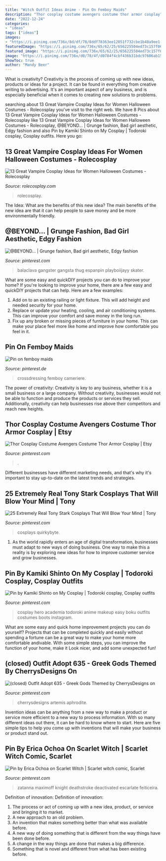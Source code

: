 ```yaml
---
title: "Witch Outfit Ideas Anime - Pin On Femboy Maids"
description: "Thor cosplay costume avengers costume thor armor cosplay"
date: "2022-12-24"
categories:
- "ideas"
tags: ["ideas"]
images:
- "https://i.pinimg.com/736x/8d/df/78/8ddf78363ee12051f732cbe1b48a9ee1--my-hero-academia-cosplay-costumes.jpg"
featuredImage: "https://i.pinimg.com/736x/65/62/25/656225504ed73c157f06285f8d4fe27f.jpg"
featured_image: "https://i.pinimg.com/736x/65/62/25/656225504ed73c157f06285f8d4fe27f.jpg"
image: "https://i.pinimg.com/736x/d0/78/4f/d0784f4cbf436b31bdc97606ab15024e.jpg"
ShowToc: true
author: "Mandy Beer"
---
```



What is creativity?
Creativity is the process of coming up with new ideas, products or ideas for a project. It can be found in everything from creative writing to advertising. It's an important aspect of any business, and is especially beneficial when it comes to creating new solutions to problems.

	

		
searching about 13 Great Vampire Cosplay Ideas for Women Halloween Costumes - Rolecosplay you've visit to the right web. We have 8 Pics about 13 Great Vampire Cosplay Ideas for Women Halloween Costumes - Rolecosplay like 13 Great Vampire Cosplay Ideas for Women Halloween Costumes - Rolecosplay, @BEYOND... | Grunge fashion, Bad girl aesthetic, Edgy fashion and also Pin by Kamiki Shinto on My Cosplay | Todoroki cosplay, Cosplay outfits. Here you go:
		
    
## 13 Great Vampire Cosplay Ideas For Women Halloween Costumes - Rolecosplay

<img loading=lazy src="https://www.rolecosplay.com/blog/wp-content/uploads/2015/10/yuuki_cross__vampire_knight_cosplay_by_crazymonkey87-d834yzo.png" onerror="this.onerror=null;this.src='https://tse1.mm.bing.net/th?id=OIP.dj0zDa2UQ_7yoFeN3XzrDQHaLE&amp;pid=15.1';" alt="13 Great Vampire Cosplay Ideas for Women Halloween Costumes - Rolecosplay">

_Source: rolecosplay.com_

>rolecosplay. 

	

The Idea: What are the benefits of this new idea?
The main benefits of the new idea are that it can help people to save money and be more environmentally friendly.

    
## @BEYOND... | Grunge Fashion, Bad Girl Aesthetic, Edgy Fashion

<img loading=lazy src="https://i.pinimg.com/736x/cc/9f/b6/cc9fb62389ea2cc8f5c2b3c656c8e637.jpg" onerror="this.onerror=null;this.src='https://tse2.mm.bing.net/th?id=OIP.Am0rbr-blPS48izZSeziAQHaNJ&amp;pid=15.1';" alt="@BEYOND... | Grunge fashion, Bad girl aesthetic, Edgy fashion">

_Source: pinterest.com_

>balaclava gangster gangsta thug espanpin playboiijayy skater. 

	

What are some easy and quickDIY projects you can do to improve your home?
If you're looking to improve your home, there are a few easy and quickDIY projects that can help. Here are a few examples: 
1. Add on to an existing railing or light fixture. This will add height and needed security for your home.
2. Replace or update your heating, cooling, and air conditioning systems. This can improve your comfort and save money in the long run.
3. Fix up any broken or missing pieces of furniture in your home. This can make your place feel more like home and improve how comfortable you feel in it.

    
## Pin On Femboy Maids

<img loading=lazy src="https://i.pinimg.com/736x/d0/78/4f/d0784f4cbf436b31bdc97606ab15024e.jpg" onerror="this.onerror=null;this.src='https://tse1.mm.bing.net/th?id=OIP.ZeWFbtvXCxs8EGDWPh3lBgHaJ3&amp;pid=15.1';" alt="Pin on femboy maids">

_Source: pinterest.de_

>crossdressing femboy cameriere. 

	

The power of creativity:
Creativity is key to any business, whether it is a small business or a large company. Without creativity, businesses would not be able to function and produce the products or services they sell. Additionally, creativity can help businesses rise above their competitors and reach new heights.

    
## Thor Cosplay Costume Avengers Costume Thor Armor Cosplay | Etsy

<img loading=lazy src="https://i.pinimg.com/736x/65/62/25/656225504ed73c157f06285f8d4fe27f.jpg" onerror="this.onerror=null;this.src='https://tse3.mm.bing.net/th?id=OIP.ZN4o_H1hFrQBnKTstY2IqQHaN4&amp;pid=15.1';" alt="Thor Cosplay Costume Avengers Costume Thor Armor Cosplay | Etsy">

_Source: pinterest.com_

>. 

	

Different businesses have different marketing needs, and that's why it's important to stay up-to-date on the latest trends and strategies.

    
## 25 Extremely Real Tony Stark Cosplays That Will Blow Your Mind | Tony

<img loading=lazy src="https://i.pinimg.com/736x/cf/1c/a1/cf1ca1d62fddef23365215667c8937d2.jpg" onerror="this.onerror=null;this.src='https://tse2.mm.bing.net/th?id=OIP.VeGXzGJMI4enX0v-Xk2eOwHaLe&amp;pid=15.1';" alt="25 Extremely Real Tony Stark Cosplays That Will Blow Your Mind | Tony">

_Source: pinterest.com_

>cosplays quirkybyte. 

	

1. As the world rapidly enters an age of digital transformation, businesses must adapt to new ways of doing business. One way to make this a reality is by exploring new ideas for how to improve customer service and grow businesses.

    
## Pin By Kamiki Shinto On My Cosplay | Todoroki Cosplay, Cosplay Outfits

<img loading=lazy src="https://i.pinimg.com/736x/8d/df/78/8ddf78363ee12051f732cbe1b48a9ee1--my-hero-academia-cosplay-costumes.jpg" onerror="this.onerror=null;this.src='https://tse2.mm.bing.net/th?id=OIP.nOS8OkO-Tg1s8Pk6FUkfVAHaLS&amp;pid=15.1';" alt="Pin by Kamiki Shinto on My Cosplay | Todoroki cosplay, Cosplay outfits">

_Source: pinterest.com_

>cosplay hero academia todoroki anime makeup easy boku outfits costumes boots instagram. 

	

What are some easy and quick home improvement projects you can do yourself?
Projects that can be completed quickly and easily without spending a fortune can be a great way to make your home more comfortable andivable. With some simple steps, you can improve the function of your home, make it Look nicer, and add some unexpected fun!

    
## (closed) Outfit Adopt 635 - Greek Gods Themed By CherrysDesigns On

<img loading=lazy src="https://i.pinimg.com/736x/a9/f8/ad/a9f8adf064156e0e3ca2c64f7c32b189.jpg" onerror="this.onerror=null;this.src='https://tse3.mm.bing.net/th?id=OIP.1BAhh7JQ1lpMjJ2MBNtXegHaK4&amp;pid=15.1';" alt="(closed) Outfit Adopt 635 - Greek Gods Themed by CherrysDesigns on">

_Source: pinterest.com_

>cherrysdesigns artemis aphrodite. 

	

Invention ideas can be anything from a new way to make a product or service more efficient to a new way to process information. With so many different ideas out there, it can be hard to know where to start. Here are five simple tips to help you come up with inventions that will make your business or product stand out.

    
## Pin By Erica Ochoa On Scarlet Witch | Scarlet Witch Comic, Scarlet

<img loading=lazy src="https://i.pinimg.com/736x/75/41/37/754137863b69417896260e621c283b26.jpg" onerror="this.onerror=null;this.src='https://tse1.mm.bing.net/th?id=OIP.CHNI24Ev8sG0bjKKS49H9AHaKW&amp;pid=15.1';" alt="Pin by Erica Ochoa on Scarlet Witch | Scarlet witch comic, Scarlet">

_Source: pinterest.com_

>zatanna maximoff knight deathstroke deactivated escarlate feiticeira. 

	

Definition of innovation:
Definition of innovation: 
1. The process or act of coming up with a new idea, product, or service and bringing it to market.
2. A new approach to an old problem. 
3. An invention that makes something better than what was available before.
4. A new way of doing something that is different from the way things have been done before.
5. A change in the way things are done that makes a big difference. 
6. Something that is novel and different from what has been existing before. 

